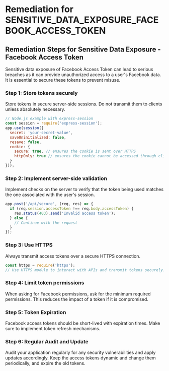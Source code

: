 # Remediation for SENSITIVE_DATA_EXPOSURE_FACEBOOK_ACCESS_TOKEN

## Remediation Steps for Sensitive Data Exposure - Facebook Access Token
Sensitive data exposure of Facebook Access Token can lead to serious breaches as it can provide unauthorized access to a user's Facebook data. It is essential to secure these tokens to prevent misuse.

### Step 1: Store tokens securely
Store tokens in secure server-side sessions. Do not transmit them to clients unless absolutely necessary.
```javascript
// Node.js example with express-session
const session = require('express-session');
app.use(session({
  secret: 'your-secret-value',
  saveUninitialized: false,
  resave: false,
  cookie: {
    secure: true, // ensures the cookie is sent over HTTPS
    httpOnly: true // ensures the cookie cannot be accessed through client side script
  }
}));
```

### Step 2: Implement server-side validation 
Implement checks on the server to verify that the token being used matches the one associated with the user's session.
```javascript
app.post('/api/secure', (req, res) => {
  if (req.session.accessToken !== req.body.accessToken) {
    res.status(403).send('Invalid access token');
  } else {
    // Continue with the request
  }
});
```

### Step 3: Use HTTPS
Always transmit access tokens over a secure HTTPS connection.
```javascript
const https = require('https');
// Use HTTPS module to interact with APIs and transmit tokens securely.
```

### Step 4: Limit token permissions
When asking for Facebook permissions, ask for the minimum required permissions. This reduces the impact of a token if it is compromised.

### Step 5: Token Expiration
Facebook access tokens should be short-lived with expiration times. Make sure to implement token refresh mechanisms.

### Step 6: Regular Audit and Update
Audit your application regularly for any security vulnerabilities and apply updates accordingly. Keep the access tokens dynamic and change them periodically, and expire the old tokens.